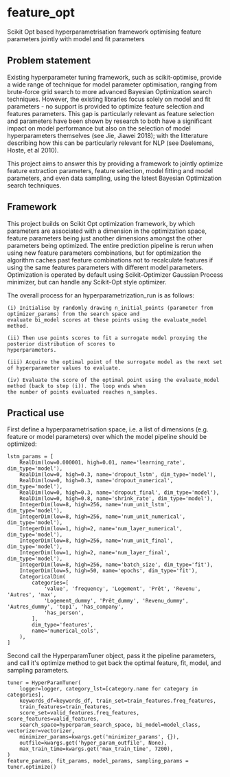 # feature_opt
Scikit Opt based hyperparametrisation framework optimising feature parameters jointly with model and fit parameters

## Problem statement

Existing hyperparameter tuning framework, such as scikit-optimise, provide a wide range of technique for model parameter optimisation, ranging from brute-force grid search to more advanced Bayesian Optimization search techniques. However, the existing libraries focus solely on model and fit parameters - no support is provided to optimize feature selection and features parameters. This gap is particularly relevant as feature selection and parameters have been shown by research to both have a significant impact on model performance but also on the selection of model hyperparameters themselves (see Jie, Jiawei 2018); with the litterature describing how this can be particularly relevant for NLP (see Daelemans, Hoste, et al 2010).

This project aims to answer this by providing a framework to jointly optimize feature extraction parameters, feature selection, model fitting and model parameters, and even data sampling, using the latest Bayesian Optimization search techniques.

## Framework

This project builds on Scikit Opt optimization framework, by which parameters are associated with a dimension in the optimization space, feature parameters being just another dimensions amongst the other parameters being optimized. The entire prediction pipeline is rerun when using new feature parameters combinations, but for optimization the algorithm caches past feature combinations not to recalculate features if using the same features parameters with different model parameters. Optimization is operated by default using Scikit-Optimizer Gaussian Process minimizer, but can handle any Scikit-Opt style optimizer.

The overall process for an hyperparametrization_run is as follows: 
    
    (i) Initialise by randomly drawing n_initial_points (parameter from optimizer_params) from the search space and
    evaluate bi_model scores at these points using the evaluate_model method.
    
    (ii) Then use points scores to fit a surrogate model proxying the posterior distribution of scores to
    hyperparameters.
    
    (iii) Acquire the optimal point of the surrogate model as the next set of hyperparameter values to evaluate.
    
    (iv) Evaluate the score of the optimal point using the evaluate_model method (back to step (i)). The loop ends when
    the number of points evaluated reaches n_samples.

## Practical use

First define a hyperparametrisation space, i.e. a list of dimensions (e.g. feature or model parameters) over which the model pipeline should be optimized:
```
lstm_params = [
    RealDim(low=0.000001, high=0.01, name='learning_rate', dim_type='model'),
    RealDim(low=0, high=0.3, name='dropout_lstm', dim_type='model'),
    RealDim(low=0, high=0.3, name='dropout_numerical', dim_type='model'),
    RealDim(low=0, high=0.3, name='dropout_final', dim_type='model'),
    RealDim(low=0, high=0.8, name='shrink_rate', dim_type='model'),
    IntegerDim(low=8, high=256, name='num_unit_lstm', dim_type='model'),
    IntegerDim(low=8, high=256, name='num_unit_numerical', dim_type='model'),
    IntegerDim(low=1, high=2, name='num_layer_numerical', dim_type='model'),
    IntegerDim(low=8, high=256, name='num_unit_final', dim_type='model'),
    IntegerDim(low=1, high=2, name='num_layer_final', dim_type='model'),
    IntegerDim(low=8, high=256, name='batch_size', dim_type='fit'),
    IntegerDim(low=5, high=50, name='epochs', dim_type='fit'),
    CategoricalDim(
        categories=[
            'value', 'frequency', 'Logement', 'Prêt', 'Revenu', 'Autres', 'max',
            'Logement_dummy', 'Prêt_dummy', 'Revenu_dummy', 'Autres_dummy', 'top1', 'has_company',
            'has_person',
        ],
        dim_type='features',
        name='numerical_cols',
    ),
]
```

Second call the HyperparamTuner object, pass it the pipeline parameters, and call it's optimize method to get back the optimal feature, fit, model, and sampling parameters.
```
tuner = HyperParamTuner(
    logger=logger, category_lst=[category.name for category in categories],
    keywords_df=keywords_df, train_set=train_features.freq_features,
    train_features=train_features,
    score_set=valid_features.freq_features, score_features=valid_features,
    search_space=hyperparam_search_space, bi_model=model_class, vectorizer=vectorizer,
    minimizer_params=kwargs.get('minimizer_params', {}),
    outfile=kwargs.get('hyper_param_outfile', None),
    max_train_time=kwargs.get('max_train_time', 7200),
)
feature_params, fit_params, model_params, sampling_params = tuner.optimize()
```
